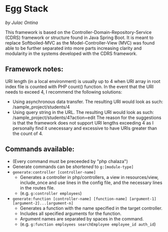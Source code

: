 
# Egg Stack
*by Julac Ontina*

This framework is based on the Controller-Domain-Repository-Service (CDRS) framework or structure found in Java Spring Boot.
It is meant to replace Softboiled-MVC as the Model-Controller-View (MVC) was found able to be further separated into more parts increasing clarity and modularity in the systems developed with the CDRS framework.

## Framework notes:
URI length (in a local environment) is usually up to 4 when URI array in root index file is counted with PHP count() function. In the event that the URI needs to exceed 4, I recommend the following solutions:
* Using asynchronous data transfer. The resulting URI would look as such: /sample_project/students/4
* Using query string in the URL. The resulting URI would look as such: /sample_project/students/4?action=edit
The reason for the suggestions is that the framework does not support URI lengths exceeding 4 as I personally find it unecessary and excessive to have URIs greater than the count of 4.

## Commands available:
* (Every command must be preceeded by "php chalaza")
* Generate commands can be *shortened* to `g:[module-type]`
* `generate:controller [controller-name]`
	* Generates a controller in php/controllers, a view in resources/view, include_once and use lines in the config file, and the necessary lines in the routes file.
	* (e.g. `g:controller employees`)
* `generate:function [controller-name] [function-name] [argument-1] [argument-2]...[argument-n]`
	* Generates a function with the name specified in the target controller.
	* Includes all specified arguments for the function.
	* Argument names are separated by spaces in the command.
	* (e.g. `g:function employees searchEmployee employee_id auth_id`)